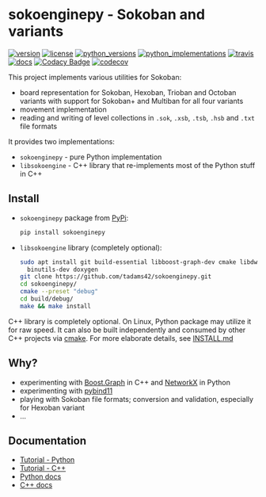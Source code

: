 # sokoenginepy - Sokoban and variants

[![version](https://img.shields.io/pypi/v/sokoenginepy.svg)](https://pypi.org/project/sokoenginepy/)
[![license](https://img.shields.io/pypi/l/sokoenginepy.svg)](https://opensource.org/licenses/GPL-3.0)
[![python_versions](https://img.shields.io/pypi/pyversions/sokoenginepy.svg)](https://pypi.org/project/sokoenginepy/)
[![python_implementations](https://img.shields.io/pypi/implementation/sokoenginepy.svg)](https://pypi.org/project/sokoenginepy/)
[![travis](https://app.travis-ci.com/tadams42/sokoenginepy.svg)](https://app.travis-ci.com/tadams42/sokoenginepy)
[![docs](https://readthedocs.org/projects/sokoenginepy/badge/?style=flat)](http://sokoenginepy.readthedocs.io/en/latest/)
[![Codacy Badge](https://app.codacy.com/project/badge/Grade/3dd265ede6bd4c38a2cd1250738a1bfa)](https://app.codacy.com/gh/tadams42/sokoenginepy/dashboard)
[![codecov](https://codecov.io/gh/tadams42/sokoenginepy/branch/development/graph/badge.svg?token=nnJAZHQyz9)](https://codecov.io/gh/tadams42/sokoenginepy)

This project implements various utilities for Sokoban:

- board representation for Sokoban, Hexoban, Trioban and Octoban variants with support
  for Sokoban+ and Multiban for all four variants
- movement implementation
- reading and writing of level collections in `.sok`, `.xsb`, `.tsb`, `.hsb` and `.txt`
  file formats

It provides two implementations:

- `sokoenginepy` - pure Python implementation
- `libsokoengine` - C++ library that re-implements most of the Python stuff in C++

## Install

- `sokoenginepy` package from [PyPi]:

   ```sh
   pip install sokoenginepy
   ```

- `libsokoengine` library (completely optional):

   ```sh
   sudo apt install git build-essential libboost-graph-dev cmake libdw-dev \
     binutils-dev doxygen
   git clone https://github.com/tadams42/sokoenginepy.git
   cd sokoenginepy/
   cmake --preset "debug"
   cd build/debug/
   make && make install
   ```

C++ library is completely optional. On Linux, Python package may utilize it for raw
speed. It can also be built independently and consumed by other C++ projects via
[cmake]. For more elaborate details, see [INSTALL.md](./INSTALL.md)

## Why?

- experimenting with [Boost.Graph] in C++ and [NetworkX] in Python
- experimenting with [pybind11]
- playing with Sokoban file formats; conversion and validation, especially for Hexoban
  variant
- ...

## Documentation

- [Tutorial - Python](./docs/tutorial_python.md)
- [Tutorial - C++](./docs/tutorial_cpp.md)
- [Python docs](http://sokoenginepy.readthedocs.io/en/latest/)
- [C++ docs](http://tadams42.github.io/sokoenginepy/)

[Boost.Graph]: https://www.boost.org/doc/libs/1_78_0/libs/graph/doc/index.html
[NetworkX]: https://networkx.org/
[pybind11]: http://pybind11.readthedocs.io/en/stable/index.html
[PyPi]: https://pypi.org/
[cmake]: https://cmake.org/
